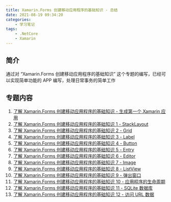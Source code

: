```yaml
---
title: Xamarin.Forms 创建移动应用程序的基础知识 - 总结
date: 2021-08-19 09:34:20
categories:
	- 学习笔记
tags:
	- .NetCore
	- Xamarin
---
```


## 简介

通过对 “Xamarin.Forms 创建移动应用程序的基础知识” 这个专题的编写，已经可以实现简单功能的 APP 编写，处理日常事务的简单工作

<!-- more -->

## 专题内容

1. [了解 Xamarin.Forms 创建移动应用程序的基础知识 - 生成第一个 Xamarin 应用](../FirstCode/)
2. [了解 Xamarin.Forms 创建移动应用程序的基础知识 1 - StackLayout](../1_StackLayout/)
3. [了解 Xamarin.Forms 创建移动应用程序的基础知识 2 - Grid](../2_Grid/)
4. [了解 Xamarin.Forms 创建移动应用程序的基础知识 3 - Label](../3_Label/)
5. [了解 Xamarin.Forms 创建移动应用程序的基础知识 4 - Button](../4_Button/)
6. [了解 Xamarin.Forms 创建移动应用程序的基础知识 5 - Entry](../5_Entry/)
7. [了解 Xamarin.Forms 创建移动应用程序的基础知识 6 - Editor](../6_Editor/)
8. [了解 Xamarin.Forms 创建移动应用程序的基础知识 7 - Image](../7_Image/)
9. [了解 Xamarin.Forms 创建移动应用程序的基础知识 8 - ListView](../8_ListView/)
10. [了解 Xamarin.Forms 创建移动应用程序的基础知识 9 - 弹出窗口](../9_PopWin/)
11. [了解 Xamarin.Forms 创建移动应用程序的基础知识 10 - 应用程序的生命周期](../10_LifeCycle/)
12. [了解 Xamarin.Forms 创建移动应用程序的基础知识 11 - SQLite 数据库](../11_Sqlite/)
13. [了解 Xamarin.Forms 创建移动应用程序的基础知识 12 - 访问 URL 数据](../12_UrlData/)
